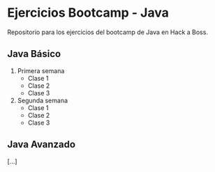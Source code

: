 # Ejercicios Bootcamp - Java

Repositorio para los ejercicios del bootcamp de Java en Hack a Boss.

## Java Básico

 1. Primera semana
    - Clase 1
    - Clase 2
    - Clase 3
 2. Segunda semana
    - Clase 1
    - Clase 2
    - Clase 3

## Java Avanzado

[...]
